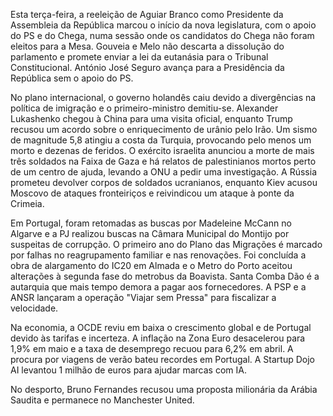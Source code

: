Esta terça-feira, a reeleição de Aguiar Branco como Presidente da Assembleia da República marcou o início da nova legislatura, com o apoio do PS e do Chega, numa sessão onde os candidatos do Chega não foram eleitos para a Mesa. Gouveia e Melo não descarta a dissolução do parlamento e promete enviar a lei da eutanásia para o Tribunal Constitucional. António José Seguro avança para a Presidência da República sem o apoio do PS.

No plano internacional, o governo holandês caiu devido a divergências na política de imigração e o primeiro-ministro demitiu-se. Alexander Lukashenko chegou à China para uma visita oficial, enquanto Trump recusou um acordo sobre o enriquecimento de urânio pelo Irão. Um sismo de magnitude 5,8 atingiu a costa da Turquia, provocando pelo menos um morto e dezenas de feridos. O exército israelita anunciou a morte de mais três soldados na Faixa de Gaza e há relatos de palestinianos mortos perto de um centro de ajuda, levando a ONU a pedir uma investigação. A Rússia prometeu devolver corpos de soldados ucranianos, enquanto Kiev acusou Moscovo de ataques fronteiriços e reivindicou um ataque à ponte da Crimeia.

Em Portugal, foram retomadas as buscas por Madeleine McCann no Algarve e a PJ realizou buscas na Câmara Municipal do Montijo por suspeitas de corrupção. O primeiro ano do Plano das Migrações é marcado por falhas no reagrupamento familiar e nas renovações. Foi concluída a obra de alargamento do IC20 em Almada e o Metro do Porto aceitou alterações à segunda fase do metrobus da Boavista. Santa Comba Dão é a autarquia que mais tempo demora a pagar aos fornecedores. A PSP e a ANSR lançaram a operação "Viajar sem Pressa" para fiscalizar a velocidade.

Na economia, a OCDE reviu em baixa o crescimento global e de Portugal devido às tarifas e incerteza. A inflação na Zona Euro desacelerou para 1,9% em maio e a taxa de desemprego recuou para 6,2% em abril. A procura por viagens de verão bateu recordes em Portugal. A Startup Dojo AI levantou 1 milhão de euros para ajudar marcas com IA.

No desporto, Bruno Fernandes recusou uma proposta milionária da Arábia Saudita e permanece no Manchester United.